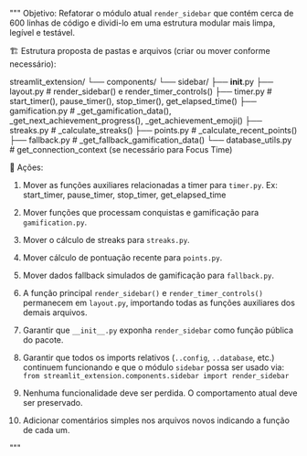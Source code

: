 """
Objetivo:
Refatorar o módulo atual `render_sidebar` que contém cerca de 600 linhas de código
e dividi-lo em uma estrutura modular mais limpa, legível e testável.

🏗️ Estrutura proposta de pastas e arquivos (criar ou mover conforme necessário):

streamlit_extension/
└── components/
    └── sidebar/
        ├── __init__.py
        ├── layout.py             # render_sidebar() e render_timer_controls()
        ├── timer.py              # start_timer(), pause_timer(), stop_timer(), get_elapsed_time()
        ├── gamification.py       # _get_gamification_data(), _get_next_achievement_progress(), _get_achievement_emoji()
        ├── streaks.py            # _calculate_streaks()
        ├── points.py             # _calculate_recent_points()
        ├── fallback.py           # _get_fallback_gamification_data()
        └── database_utils.py     # get_connection_context (se necessário para Focus Time)

📌 Ações:

1. Mover as funções auxiliares relacionadas a timer para `timer.py`.
   Ex: start_timer, pause_timer, stop_timer, get_elapsed_time

2. Mover funções que processam conquistas e gamificação para `gamification.py`.

3. Mover o cálculo de streaks para `streaks.py`.

4. Mover cálculo de pontuação recente para `points.py`.

5. Mover dados fallback simulados de gamificação para `fallback.py`.

6. A função principal `render_sidebar()` e `render_timer_controls()` permanecem em `layout.py`,
   importando todas as funções auxiliares dos demais arquivos.

7. Garantir que `__init__.py` exponha `render_sidebar` como função pública do pacote.

8. Garantir que todos os imports relativos (`..config`, `..database`, etc.) continuem funcionando
   e que o módulo `sidebar` possa ser usado via:
   `from streamlit_extension.components.sidebar import render_sidebar`

9. Nenhuma funcionalidade deve ser perdida. O comportamento atual deve ser preservado.

10. Adicionar comentários simples nos arquivos novos indicando a função de cada um.

"""
